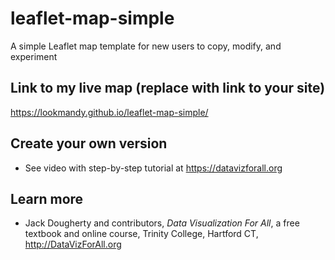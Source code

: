 # leaflet-map-simple
A simple Leaflet map template for new users to copy, modify, and experiment

## Link to my live map (replace with link to your site)

https://lookmandy.github.io/leaflet-map-simple/

## Create your own version
- See video with step-by-step tutorial at https://datavizforall.org

## Learn more
- Jack Dougherty and contributors, *Data Visualization For All*, a free textbook and online course, Trinity College, Hartford CT, http://DataVizForAll.org

